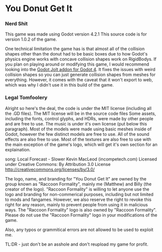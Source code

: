 # You Donut Get It
### Nerd Shit
This game was made using Godot version 4.2.1
This source code is for version 1.0.2 of the game.

One technical limitation the game has is that almost all of the collision shapes other than the donut had to be basic boxes due to how Godot's physics engine works with concave collision shapes work on RigidBodys. If you plan on playing around or modifying this game, I would recommend looking into the [Godot Jolt addon for Godot 4](https://github.com/godot-jolt/godot-jolt). It fixes the issues with weird collision shapes so you can just generate collision shapes from meshes for everything. However, it comes with the caveat that it won't export to web, which was why I didn't use it in this build of the game.

### Legal Tomfoolery
Alright so here's the deal, the code is under the MIT license (including all the .GD files). The MIT license will be in the source code files Some assets, including the fonts, control glyphs, and HDRs, were made by other people and are free to use. The music is under it's own license (put below this paragraph). Most of the models were made using basic meshes inside of Godot, however the few distinct models are free to use. All of the sound effects are also free to use. Most of the textures are also free to use with the main exception of the game's logo, which will get it's own section for an explaination.

song: Local Forecast - Slower Kevin MacLeod (incompetech.com) Licensed under Creative Commons: By Attribution 3.0 License http://creativecommons.org/licenses/by/3.0/

The logo, name, and branding for "You Donut Get It" are owned by the group known as "Raccoon Formality", mainly me (Matthew) and Billy (the creator of the logo). "Raccoon Formality" is willing to let anyone use the logo and branding for non-commerical purposes, including but not limited to mods and fangames. However, we also reserve the right to revoke this right for any reason, mainly to prevent people from using it in malicious ways.
The "Raccoon Formality" logo is also owned by "Raccoon Formality". Please do not use the "Raccoon Formality" logo in your modifications of the game.

Also, any typos or grammitical errors are not allowed to be used to exploit me.

TL:DR - just don't be an asshole and don't reupload my game for profit.
